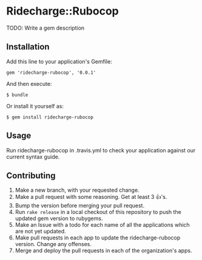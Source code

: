 # Ridecharge::Rubocop

TODO: Write a gem description

## Installation

Add this line to your application's Gemfile:

    gem 'ridecharge-rubocop', '0.0.1'

And then execute:

    $ bundle

Or install it yourself as:

    $ gem install ridecharge-rubocop

## Usage

Run ridecharge-rubocop in .travis.yml to check your application against our current syntax guide.

## Contributing

1. Make a new branch, with your requested change.
2. Make a pull request with some reasoning. Get at least 3 :+1:'s.
3. Bump the version before merging your pull request.
4. Run `rake release` in a local checkout of this repository to push the updated gem version to rubygems.
5. Make an Issue with a todo for each name of all the applications which are not yet updated.
6. Make pull requests in each app to update the ridecharge-rubocop version. Change any offenses.
7. Merge and deploy the pull requests in each of the organization's apps.
